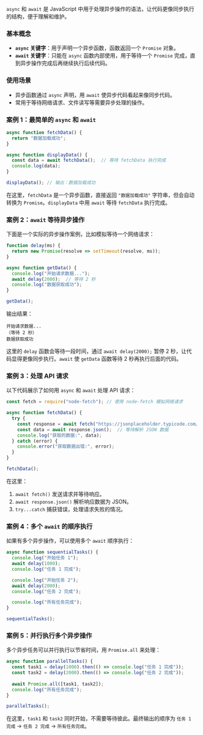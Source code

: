 `async` 和 `await` 是 JavaScript 中用于处理异步操作的语法，让代码更像同步执行的结构，便于理解和维护。

### 基本概念

- **`async` 关键字**：用于声明一个异步函数，函数返回一个 `Promise` 对象。
- **`await` 关键字**：只能在 `async` 函数内部使用，用于等待一个 `Promise` 完成，直到异步操作完成后再继续执行后续代码。

### 使用场景

- 异步函数通过 `async` 声明，用 `await` 使异步代码看起来像同步代码。
- 常用于等待网络请求、文件读写等需要异步处理的操作。

### 案例 1：最简单的 `async` 和 `await`

```javascript
async function fetchData() {
  return "数据加载成功";
}

async function displayData() {
  const data = await fetchData();  // 等待 fetchData 执行完成
  console.log(data);
}

displayData(); // 输出：数据加载成功
```

在这里，`fetchData` 是一个异步函数，直接返回 `"数据加载成功"` 字符串，但会自动转换为 `Promise`。`displayData` 中用 `await` 等待 `fetchData` 执行完成。

### 案例 2：`await` 等待异步操作

下面是一个实际的异步操作案例，比如模拟等待一个网络请求：

```javascript
function delay(ms) {
  return new Promise(resolve => setTimeout(resolve, ms));
}

async function getData() {
  console.log("开始请求数据...");
  await delay(2000);  // 等待 2 秒
  console.log("数据获取成功");
}

getData();
```

输出结果：
```
开始请求数据...
（等待 2 秒）
数据获取成功
```

这里的 `delay` 函数会等待一段时间，通过 `await delay(2000);` 暂停 2 秒，让代码显得更像同步执行。`await` 使 `getData` 函数等待 2 秒再执行后面的代码。

### 案例 3：处理 API 请求

以下代码展示了如何用 `async` 和 `await` 处理 API 请求：

```javascript
const fetch = require("node-fetch"); // 使用 node-fetch 模拟网络请求

async function fetchData() {
  try {
    const response = await fetch("https://jsonplaceholder.typicode.com/posts/1");
    const data = await response.json();  // 等待解析 JSON 数据
    console.log("获取的数据:", data);
  } catch (error) {
    console.error("获取数据出错:", error);
  }
}

fetchData();
```

在这里：
1. `await fetch()` 发送请求并等待响应。
2. `await response.json()` 解析响应数据为 JSON。
3. `try...catch` 捕获错误，处理请求失败的情况。

### 案例 4：多个 `await` 的顺序执行

如果有多个异步操作，可以使用多个 `await` 顺序执行：

```javascript
async function sequentialTasks() {
  console.log("开始任务 1");
  await delay(1000);
  console.log("任务 1 完成");

  console.log("开始任务 2");
  await delay(2000);
  console.log("任务 2 完成");

  console.log("所有任务完成");
}

sequentialTasks();
```

### 案例 5：并行执行多个异步操作

多个异步任务可以并行执行以节省时间，用 `Promise.all` 来处理：

```javascript
async function parallelTasks() {
  const task1 = delay(1000).then(() => console.log("任务 1 完成"));
  const task2 = delay(2000).then(() => console.log("任务 2 完成"));
  
  await Promise.all([task1, task2]);
  console.log("所有任务完成");
}

parallelTasks();
```

在这里，`task1` 和 `task2` 同时开始，不需要等待彼此。最终输出的顺序为 `任务 1 完成` -> `任务 2 完成` -> `所有任务完成`。
